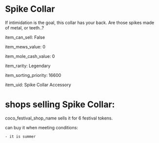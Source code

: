 # Spike Collar

If intimidation is the goal, this collar has your back. Are those spikes made of metal, or teeth..?

item_can_sell: False

item_mews_value: 0

item_mole_cash_value: 0

item_rarity: Legendary

item_sorting_priority: 16600

item_uid: Spike Collar Accessory

# shops selling Spike Collar:

coco_festival_shop_name sells it for 6 festival tokens.

  can buy it when meeting conditions: 

    - it is summer
